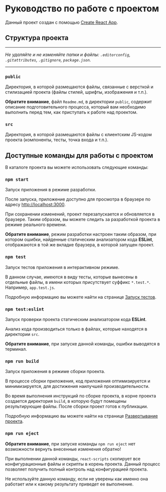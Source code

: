 # Руководство по работе с проектом

Данный проект создан с помощью [Create React App](https://github.com/facebook/create-react-app).

## Структура проекта

---

_Не удаляйте и не изменяйте папки и файлы:_
_`.editorconfig`, `.gitattributes`, `.gitignore`, `package.json`._

---

### `public`

Директория, в которой размещаются файлы, связанные с версткой и стилизацией проекта (файлы стилей, шрифты, изображения и т.п.).

**Обратите внимание**, файл `Readme.md`, в директории `public`, содержит описание подготовительного процесса, который вам необходимо выполнить перед тем, как приступать к работе над проектом.

### `src`

Директория, в которой размещаются файлы с клиентским JS-кодом проекта (компоненты, тесты, точка входа и т.п.).

## Доступные команды для работы с проектом

В каталоге проекта вы можете использовать следующие команды:

### `npm start`

Запуск приложения в режиме разработки.

После запуска, приложение доступно для просмотра в браузере по адресу [http://localhost:3000](http://localhost:3000).

При сохранении изменений, проект перезапускается и обновляется в браузере. Таким образом, вы можете следить за разработкой проекта в режиме реального времени.

**Обратите внимание**, режим разработки настроен таким образом, при котором ошибки, найденные статическим анализатором кода **ESLint**, отображаются в той же вкладке браузера, в которой запущен проект.

### `npm test`

Запуск тестов приложения в интерактивном режиме.

В данном случае, имеются в виду тесты, которые вынесены в отдельные файлы, в имени которых присутствует суффикс `*.test.*`. Например, `app.test.js`.

Подробную информацию вы можете найти на странице [Запуск тестов](https://facebook.github.io/create-react-app/docs/running-tests).

### `npm test:eslint`

Запуск проверки проекта статическим анализатором кода **ESLint**.

Анализ кода производиться только в файлах, которые находятся в директории `src`.

**Обратите внимание**, при запуске данной команды, ошибки выводятся в терминал.

### `npm run build`

Запуск приложения в режиме сборки проекта.

В процессе сборки приложения, код приложения оптимизируется и минимизируется, для достижения наилучшей производительности.

Во время выполнения инструкций по сборке проекта, в корне проекта создается директория `build`, в которую будут помещены результирующие файлы. После сборки проект готов к публикации.

Подробную информацию вы можете найти на странице [Развертывание проекта](https://facebook.github.io/create-react-app/docs/deployment).

### `npm run eject`

**Обратите внимание**, при запуске команды `npm run eject` нет возможности вернуть внесенные изменения обратно!

При выполнении данной команды, `react-scripts` скопирует все конфигурационные файлы и скрипты в корень проекта. Данный процесс позволяет получить полный контроль над конфигурацией проекта.

Не используйте данную команду, если не уверены как именно она работает или к какому результату приведет ее выполнение.
